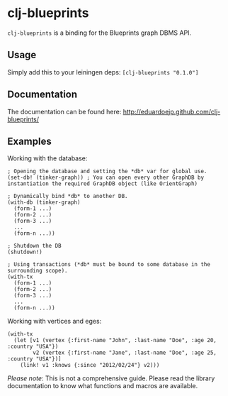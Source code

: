 
clj-blueprints
==============

`clj-blueprints` is a binding for the Blueprints graph DBMS API.

Usage
-----

Simply add this to your leiningen deps: `[clj-blueprints "0.1.0"]`

Documentation
-------------

The documentation can be found here: http://eduardoejp.github.com/clj-blueprints/

Examples
--------

Working with the database:

	; Opening the database and setting the *db* var for global use.
	(set-db! (tinker-graph)) ; You can open every other GraphDB by instantiation the required GraphDB object (like OrientGraph)

	; Dynamically bind *db* to another DB.
	(with-db (tinker-graph)
	  (form-1 ...)
	  (form-2 ...)
	  (form-3 ...)
	  ...
	  (form-n ...))

	; Shutdown the DB
	(shutdown!)

	; Using transactions (*db* must be bound to some database in the surrounding scope).
	(with-tx
	  (form-1 ...)
	  (form-2 ...)
	  (form-3 ...)
	  ...
	  (form-n ...))

Working with vertices and eges:

	(with-tx
	  (let [v1 (vertex {:first-name "John", :last-name "Doe", :age 20, :country "USA"})
	        v2 (vertex {:first-name "Jane", :last-name "Doe", :age 25, :country "USA"})]
	    (link! v1 :knows {:since "2012/02/24"} v2)))

*Please note*: This is not a comprehensive guide. Please read the library documentation to know what functions and macros are available.

